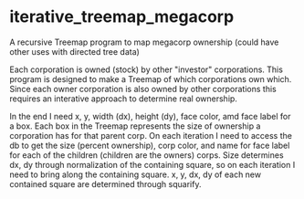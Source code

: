 # iterative_treemap_megacorp
A recursive Treemap program to map megacorp ownership (could have other uses with directed tree data)

Each corporation is owned (stock) by other "investor" corporations.
This program is designed to make a Treemap of which corporations own which.
Since each owner corporation is also owned by other corporations
this requires an interative approach to determine real ownership.

In the end I need x, y, width (dx), height (dy), face color, amd face label for a box.
Each box in the Treemap represents the size of ownership a corporation has for 
that parent corp.
On each iteration I need to access the db to get the size (percent ownership),
corp color, and name for face label for each of the children (children are the owners) corps.
Size determines dx, dy through normalization of the containing square,
so on each iteration I need to bring along the containing square.
x, y, dx, dy of each new contained square are determined through squarify.
